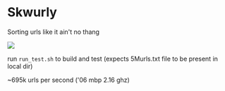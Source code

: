 # Skwurly
Sorting urls like it ain't no thang

![](http://cl.ly/image/2b383u353Q1h/Screen%20Shot%202012-08-28%20at%201.35.50%20PM.png)

run `run_test.sh` to build and test  (expects 5Murls.txt file to be present in local dir)

~695k urls per second ('06 mbp 2.16 ghz)